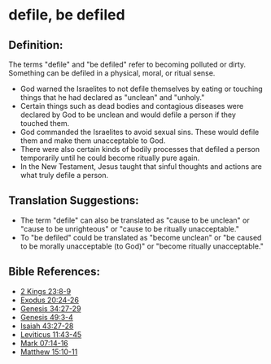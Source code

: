 # defile, be defiled #

## Definition: ##

The terms "defile" and "be defiled" refer to becoming polluted or dirty. Something can be defiled in a physical, moral, or ritual sense.

* God warned the Israelites to not defile themselves by eating or touching things that he had declared as "unclean" and "unholy."
* Certain things such as dead bodies and contagious diseases were declared by God to be unclean and would defile a person if they touched them.
* God commanded the Israelites to avoid sexual sins. These would defile them and make them unacceptable to God.
* There were also certain kinds of bodily processes that defiled a person temporarily until he could become ritually pure again.
* In the New Testament, Jesus taught that sinful thoughts and actions are what truly defile a person.

## Translation Suggestions: ##

* The term "defile" can also be translated as "cause to be unclean" or "cause to be unrighteous" or "cause to be ritually unacceptable."
* To "be defiled" could be translated as "become unclean" or "be caused to be morally unacceptable (to God)" or "become ritually unacceptable."



## Bible References: ##

* [2 Kings 23:8-9](en/tn/2ki/help/23/08)
* [Exodus 20:24-26](en/tn/exo/help/20/24)
* [Genesis 34:27-29](en/tn/gen/help/34/27)
* [Genesis 49:3-4](en/tn/gen/help/49/03)
* [Isaiah 43:27-28](en/tn/isa/help/43/27)
* [Leviticus 11:43-45](en/tn/lev/help/11/43)
* [Mark 07:14-16](en/tn/mrk/help/07/14)
* [Matthew 15:10-11](en/tn/mat/help/15/10)